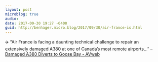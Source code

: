 ```yaml
---
layout: post
microblog: true
audio: 
date: 2017-09-30 19:27 -0400
guid: http://benhager.micro.blog/2017/09/30/air-france-is.html
---
```

✈️ “Air France is facing a daunting technical challenge to repair an extensively damaged A380 at one of Canada’s most remote airports…” – [Damaged A380 Diverts to Goose Bay - AVweb](https://www.avweb.com/avwebflash/news/Damaged-A380-Diverts-to-Goose-Bay-229693-1.html)
